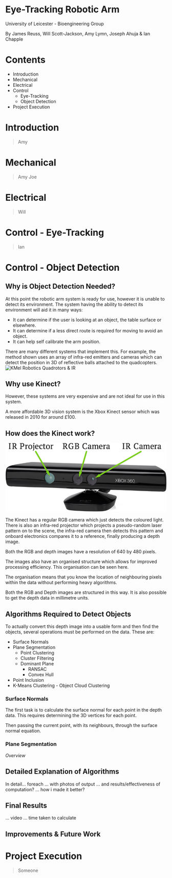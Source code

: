 Eye-Tracking Robotic Arm
========================

University of Leicester - Bioengineering Group

By James Reuss, Will Scott-Jackson, Amy Lymn, Joseph Ahuja & Ian Chapple


Contents
========

- Introduction
- Mechanical
- Electrical
- Control
	- Eye-Tracking
	- Object Detection
- Project Execution


Introduction
============

> Amy


Mechanical
==========

> Amy
> Joe


Electrical
==========

> Will


Control - Eye-Tracking
======================

> Ian


Control - Object Detection
==========================

Why is Object Detection Needed?
-------------------------------

At this point the robotic arm system is ready for use, however it is unable to detect its environment.
The system having the ability to detect its environment will aid it in many ways:
- It can determine if the user is looking at an object, the table surface or elsewhere.
- It can determine if a less direct route is required for moving to avoid an object.
- It can help self calibrate the arm position.

There are many different systems that implement this. For example, the method shown uses an array of infra-red emitters and cameras which can detect the position in 3D of reflective balls attached to the quadcopters.
![KMel Robotics Quadrotors & IR](kmel.jpg)

Why use Kinect?
---------------

However, these systems are very expensive and are not ideal for use in this system.

A more affordable 3D vision system is the Xbox Kinect sensor which was released in 2010 for around £100.

How does the Kinect work?
-------------------------

![Kinect with labels](img/kinectlabel.png)

The Kinect has a regular RGB camera which just detects the coloured light.
There is also an infra-red projector which projects a pseudo-random laser pattern on to the scene, the infra-red camera then detects this pattern and onboard electronics compares it to a reference, finally producing a depth image.

Both the RGB and depth images have a resolution of 640 by 480 pixels.

The images also have an organised structure which allows for improved processing efficiency. This organisation can be seen here.

The organisation means that you know the location of neighbouring pixels within the data without performing heavy algorithms.

Both the RGB and Depth images are structured in this way. It is also possible to get the depth data in millimetre units.

Algorithms Required to Detect Objects
-------------------------------------

To actually convert this depth image into a usable form and then find the objects, several operations must be performed on the data. These are:

- Surface Normals
- Plane Segmentation
	- Point Clustering
	- Cluster Filtering
	- Dominant Plane
		- RANSAC
		- Convex Hull
- Point Inclusion
- K-Means Clustering - Object Cloud Clustering

### Surface Normals

The first task is to calculate the surface normal for each point in the depth data. This requires determining the 3D vertices for each point.

Then passing the current point, with its neighbours, through the surface normal equation.

### Plane Segmentation





*Overview*

Detailed Explanation of Algorithms
----------------------------------

In detail... foreach ... with photos of output ... and results/effectiveness of computation? ... how i made it better?

Final Results
-------------
 ... video ... time taken to calculate

Improvements & Future Work
--------------------------



Project Execution
=================

> Someone




